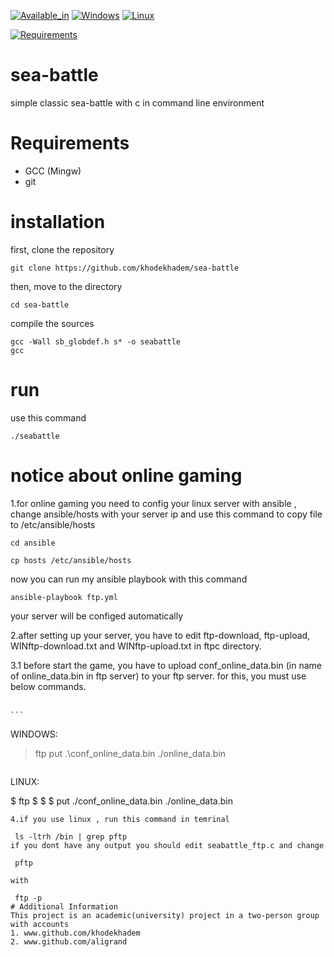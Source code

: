 
[![Available_in](https://img.shields.io/badge/-Available%20in-555)]()
[![Windows](https://img.shields.io/badge/-WINDOWS-blue)](https://www.microsoft.com/en-us/windows)
[![Linux](https://img.shields.io/badge/-LINUX-blue)]()



[![Requirements](https://img.shields.io/badge/Requirements-gcc%20%2F%20git-blue)]()



# sea-battle
simple classic sea-battle with c in command line environment

# Requirements
* GCC (Mingw)
* git

# installation
first, clone the repository

    git clone https://github.com/khodekhadem/sea-battle

then, move to the directory

    cd sea-battle

compile the sources

    gcc -Wall sb_globdef.h s* -o seabattle
    gcc
# run
use this command

    ./seabattle

# notice about online gaming
1.for online gaming you need to config your  linux server with ansible , change ansible/hosts with your server ip and use this command to copy file to /etc/ansible/hosts

    cd ansible

    cp hosts /etc/ansible/hosts

now you can run my ansible playbook with this command
   
    ansible-playbook ftp.yml

your server will be configed automatically 

2.after setting up your server, you have to edit  ftp-download, ftp-upload, WINftp-download.txt and WINftp-upload.txt in ftpc directory.

3.1 before start the game, you have to upload conf_online_data.bin (in name of online_data.bin in ftp server) to your ftp server. for this, you must use below commands.<br><br>
    
    ```
   WINDOWS:
   
   > ftp <ip> <port>
   > <username>
   > <password>
   > put .\conf_online_data.bin ./online_data.bin
   ```
   ```
   LINUX:
   
   $ ftp <ip> <port>
   $ <username>
   $ <password>
   $ put ./conf_online_data.bin ./online_data.bin
   ```
4.if you use linux , run this command in temrinal

    ls -ltrh /bin | grep pftp
if you dont have any output you should edit seabattle_ftp.c and change
   
    pftp

with

    ftp -p
# Additional Information
This project is an academic(university) project in a two-person group with accounts
1. www.github.com/khodekhadem
2. www.github.com/aligrand


